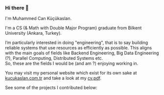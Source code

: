 ### Hi there 👋
I'm Muhammed Can Küçükaslan.  

I'm a CS (& Math with Double Major Program) graduate from Bilkent University (Ankara, Turkey).

I’m particularly interested in doing "engineering", that is to say building reliable systems that use resources as efficiently as possible.
This aligns with the main goals of fields like Backend Engineering, Big Data Engineering (?), Parallel Computing, Distributed Systems etc.  
So, these are the fields I would be (and am ?) enjoying working in.

You may visit my personal website which exist for its own sake at [kucukaslan.com.tr](https://kucukaslan.com.tr) and take a look at my [cv.pdf](https://kucukaslan.com.tr/cv.pdf).

See some of the projects I contributed below:

<!--
For the record, dear stalker, I'm aware of the fancy elements to display here, but am not a fan of them. 

Nevertheless, I think https://gprm.itsvg.in/ is a nice tool to create such fancy READMEs if you do like.
-->
